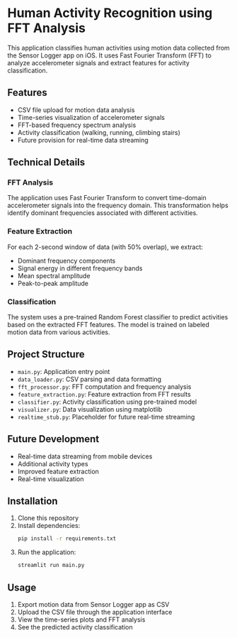 # Human Activity Recognition using FFT Analysis

This application classifies human activities using motion data collected from the Sensor Logger app on iOS. It uses Fast Fourier Transform (FFT) to analyze accelerometer signals and extract features for activity classification.

## Features

- CSV file upload for motion data analysis
- Time-series visualization of accelerometer signals
- FFT-based frequency spectrum analysis
- Activity classification (walking, running, climbing stairs)
- Future provision for real-time data streaming

## Technical Details

### FFT Analysis
The application uses Fast Fourier Transform to convert time-domain accelerometer signals into the frequency domain. This transformation helps identify dominant frequencies associated with different activities.

### Feature Extraction
For each 2-second window of data (with 50% overlap), we extract:
- Dominant frequency components
- Signal energy in different frequency bands
- Mean spectral amplitude
- Peak-to-peak amplitude

### Classification
The system uses a pre-trained Random Forest classifier to predict activities based on the extracted FFT features. The model is trained on labeled motion data from various activities.

## Project Structure

- `main.py`: Application entry point
- `data_loader.py`: CSV parsing and data formatting
- `fft_processor.py`: FFT computation and frequency analysis
- `feature_extraction.py`: Feature extraction from FFT results
- `classifier.py`: Activity classification using pre-trained model
- `visualizer.py`: Data visualization using matplotlib
- `realtime_stub.py`: Placeholder for future real-time streaming

## Future Development
- Real-time data streaming from mobile devices
- Additional activity types
- Improved feature extraction
- Real-time visualization

## Installation

1. Clone this repository
2. Install dependencies:
   ```bash
   pip install -r requirements.txt
   ```
3. Run the application:
   ```bash
   streamlit run main.py
   ```

## Usage
1. Export motion data from Sensor Logger app as CSV
2. Upload the CSV file through the application interface
3. View the time-series plots and FFT analysis
4. See the predicted activity classification 